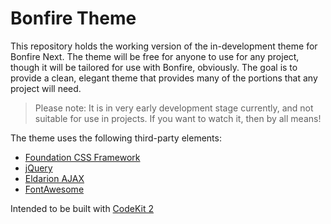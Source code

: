 # Bonfire Theme

This repository holds the working version of the in-development theme for Bonfire Next. The theme will be free for anyone to use for any project, though it will be tailored for use with Bonfire, obviously. The goal is to provide a clean, elegant theme that provides many of the portions that any project will need. 

> Please note: It is in very early development stage currently, and not suitable for use in projects. If you want to watch it, then by all means! 

The theme uses the following third-party elements: 

- [Foundation CSS Framework](http://foundation.zurb.com/docs/)
- [jQuery](http://jquery.com/)
- [Eldarion AJAX](https://github.com/eldarion/eldarion-ajax)
- [FontAwesome](http://fortawesome.github.io/Font-Awesome/)

Intended to be built with [CodeKit 2](https://incident57.com/codekit/)